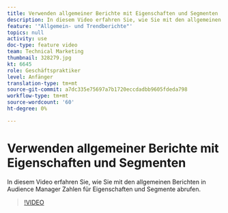 ```yaml
---
title: Verwenden allgemeiner Berichte mit Eigenschaften und Segmenten
description: In diesem Video erfahren Sie, wie Sie mit den allgemeinen Berichten in Audience Manager Zahlen für Eigenschaften und Segmente abrufen.
feature: '"Allgemein- und Trendberichte"'
topics: null
activity: use
doc-type: feature video
team: Technical Marketing
thumbnail: 328279.jpg
kt: 6645
role: Geschäftspraktiker
level: Anfänger
translation-type: tm+mt
source-git-commit: a7dc335e75697a7b1720eccdadbb9605fdeda798
workflow-type: tm+mt
source-wordcount: '60'
ht-degree: 0%

---
```



# Verwenden allgemeiner Berichte mit Eigenschaften und Segmenten

In diesem Video erfahren Sie, wie Sie mit den allgemeinen Berichten in Audience Manager Zahlen für Eigenschaften und Segmente abrufen.

>[!VIDEO](https://video.tv.adobe.com/v/328279/?quality=12&learn=on)
